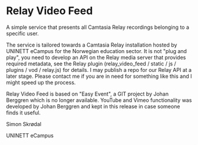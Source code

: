 # Relay Video Feed 

A simple service that presents all Camtasia Relay recordings belonging to a specific user. 

The service is tailored towards a Camtasia Relay installation hosted by UNINETT eCampus for the Norwegian education sector. It is not "plug and play", you need to develop an API on the Relay media server that provides required metadata, see the Relay plugin (relay_video_feed / static / js / plugins / vod / relay.js) for details. I may publish a repo for our Relay API at a later stage. Please contact me if you are in need for something like this and I might speed up the process.


Relay Video Feed is based on "Easy Event", a GIT project by Johan Berggren which is no longer available. YouTube and Vimeo functionality was developed by Johan Berggren and kept in this release in case someone finds it useful.


Simon Skrødal

UNINETT eCampus